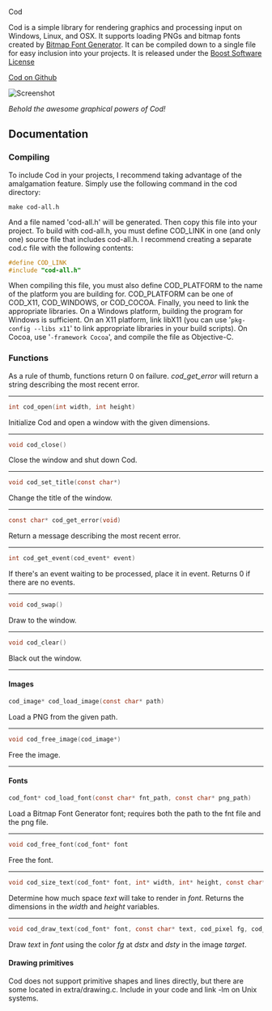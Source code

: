 Cod

Cod is a simple library for rendering graphics and processing input on
Windows, Linux, and OSX. It supports loading PNGs and bitmap fonts
created by [Bitmap Font Generator](http://www.angelcode.com/products/bmfont/). It can be
compiled down to a single file for easy inclusion into your
projects. It is released under the [Boost Software License](http://www.boost.org/LICENSE_1_0.txt)

[Cod on Github](http://github.com/ioddly/cod)

![Screenshot](http://ioddly.com/static/cod/screenshot.png)

_Behold the awesome graphical powers of Cod!_

## Documentation

### Compiling

To include Cod in your projects, I recommend taking advantage of the
amalgamation feature. Simply use the following command in the cod
directory:

```shell
make cod-all.h
```

And a file named 'cod-all.h' will be generated. Then copy this file
into your project. To build with cod-all.h, you must define COD_LINK
in one (and only one) source file that includes cod-all.h. I recommend
creating a separate cod.c file with the following contents:

```c
#define COD_LINK
#include "cod-all.h"
```

When compiling this file, you must also define COD_PLATFORM to the
name of the platform you are building for. COD_PLATFORM can be one of
COD_X11, COD_WINDOWS, or COD_COCOA. Finally, you need to link the
appropriate libraries. On a Windows platform, building the program for
Windows is sufficient. On an X11 platform, link libX11 (you can use
'`pkg-config --libs x11`' to link appropriate libraries in your build
scripts). On Cocoa, use '`-framework Cocoa`', and compile the file as
Objective-C.

### Functions

As a rule of thumb, functions return 0 on failure. *cod_get_error*
will return a string describing the most recent error. 

---

```c
int cod_open(int width, int height)
```

Initialize Cod and open a window with the given dimensions.

---

```c
void cod_close()
```

Close the window and shut down Cod.

---

```c
void cod_set_title(const char*)
```

Change the title of the window.

---

```c
const char* cod_get_error(void)
```

Return a message describing the most recent error.

---

```c
int cod_get_event(cod_event* event)
```

If there's an event waiting to be processed, place it in
event. Returns 0 if there are no events.

---

```c
void cod_swap()
```

Draw to the window.

---

```c
void cod_clear()
```

Black out the window.

---

#### Images

```c
cod_image* cod_load_image(const char* path)
```

Load a PNG from the given path.

---

```c
void cod_free_image(cod_image*)
```

Free the image.

---

#### Fonts

```c
cod_font* cod_load_font(const char* fnt_path, const char* png_path)
```

Load a Bitmap Font Generator font; requires both the path to the fnt
file and the png file.

---

```c
void cod_free_font(cod_font* font
```

Free the font.

---

```c
void cod_size_text(cod_font* font, int* width, int* height, const char* text)
```

Determine how much space *text* will take to render in *font*. Returns
the dimensions in the *width* and *height* variables.

---

```c
void cod_draw_text(cod_font* font, const char* text, cod_pixel fg, cod_image* target, int dstx, int dsty)
```    

Draw *text* in *font* using the color *fg* at *dstx* and *dsty* in the image *target*.

#### Drawing primitives

Cod does not support primitive shapes and lines directly, but there are some
located in extra/drawing.c. Include in your code and link -lm on
Unix systems.
